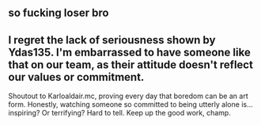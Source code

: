so fucking loser bro 
-----------------------------------------------------------------------------------------------------------------------------------------------------------------------------------
I regret the lack of seriousness shown by Ydas135. I'm embarrassed to have someone like that on our team, as their attitude doesn't reflect our values or commitment.
-----------------------------------------------------------------------------------------------------------------------------------------------------------------------------------
Shoutout to Karloaldair.mc, proving every day that boredom can be an art form. Honestly, watching someone so committed to being utterly alone is… inspiring? Or terrifying? Hard to tell. Keep up the good work, champ.
